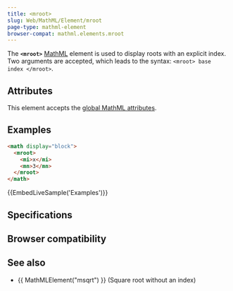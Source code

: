 ```yaml
---
title: <mroot>
slug: Web/MathML/Element/mroot
page-type: mathml-element
browser-compat: mathml.elements.mroot
---
```




The **`<mroot>`** [MathML](/Web/MathML) element is used to display roots with an explicit index. Two arguments are accepted, which leads to the syntax: `<mroot> base index </mroot>`.

## Attributes

This element accepts the [global MathML attributes](/Web/MathML/Global_attributes).

## Examples

```html
<math display="block">
  <mroot>
    <mi>x</mi>
    <mn>3</mn>
  </mroot>
</math>
```

{{EmbedLiveSample('Examples')}}

## Specifications



## Browser compatibility



## See also

- {{ MathMLElement("msqrt") }} (Square root without an index)
